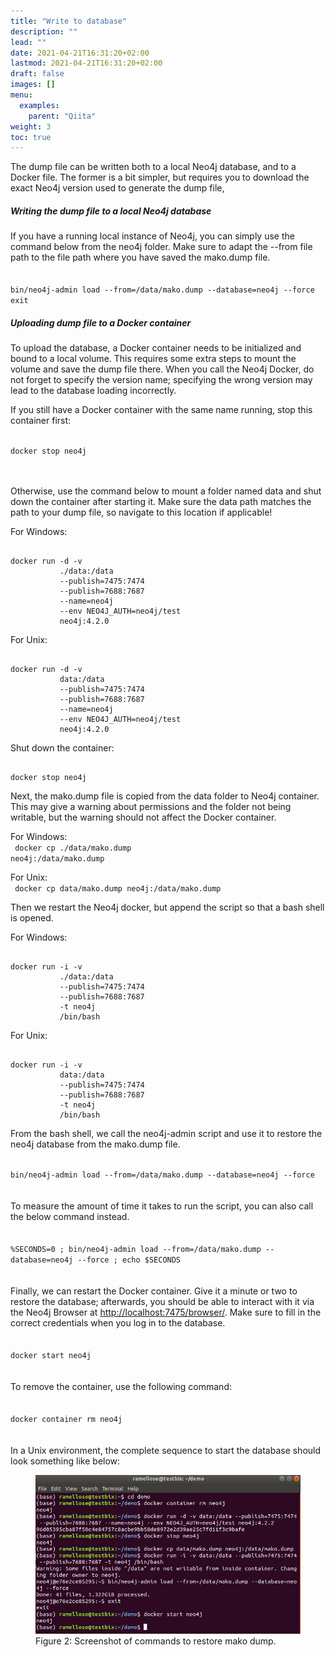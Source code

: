 ```yaml
---
title: "Write to database"
description: ""
lead: ""
date: 2021-04-21T16:31:20+02:00
lastmod: 2021-04-21T16:31:20+02:00
draft: false
images: []
menu: 
  examples:
    parent: "Qiita"
weight: 3
toc: true
---
```


The dump file can be written both to a local Neo4j database, and to a Docker file. The former is a bit simpler, but requires you to download the exact Neo4j version used to generate the dump file, 

<h5>Writing the dump file to a local Neo4j database</h5>
If you have a running local instance of Neo4j, you can simply use the command below from the neo4j folder. Make sure to adapt the --from file path to the file path where you have saved the mako.dump file.
<br><br>
<code>
bin/neo4j-admin load --from=/data/mako.dump --database=neo4j --force
exit 
</code>

<h5>Uploading dump file to a Docker container</h5>
To upload the database, a Docker container needs to be initialized and bound to a local volume. This requires some extra steps to mount the volume and save the dump file there. 
 When you call the Neo4j Docker, do not forget to specify the version name; specifying the wrong version may lead to the database loading incorrectly. 

If you still have a Docker container with the same name running, stop this container first:

<code>
docker stop neo4j
</code>
<br><br>

Otherwise, use the command below to mount a folder named data and shut down the container after starting it. Make sure the data path matches the path to your dump file, so navigate to this location if applicable!

For Windows:<br>
<pre><code>
docker run -d -v 
           ./data:/data 
           --publish=7475:7474 
           --publish=7688:7687 
           --name=neo4j 
           --env NEO4J_AUTH=neo4j/test 
           neo4j:4.2.0
</code></pre>

For Unix:<br>
<pre><code>
docker run -d -v 
           data:/data 
           --publish=7475:7474 
           --publish=7688:7687 
           --name=neo4j 
           --env NEO4J_AUTH=neo4j/test 
           neo4j:4.2.0
</code></pre>

Shut down the container:
<pre><code>
docker stop neo4j
</code></pre>

Next, the mako.dump file is copied from the data folder to Neo4j container. This may give a warning about permissions and the folder not being writable, but the warning should not affect the Docker container. 

For Windows:<br>
<code>
docker cp ./data/mako.dump neo4j:/data/mako.dump
</code>

For Unix:<br>
<code>
docker cp data/mako.dump neo4j:/data/mako.dump
</code>

Then we restart the Neo4j docker, but append the script so that a bash shell is opened. 

For Windows:
<pre><code>
docker run -i -v 
           ./data:/data 
           --publish=7475:7474 
           --publish=7688:7687
           -t neo4j 
           /bin/bash
</code></pre>

For Unix:
<pre><code>
docker run -i -v 
           data:/data 
           --publish=7475:7474 
           --publish=7688:7687 
           -t neo4j 
           /bin/bash
</code></pre>

From the bash shell, we call the neo4j-admin script and use it to restore the neo4j database from the mako.dump file. 

<code>
bin/neo4j-admin load --from=/data/mako.dump --database=neo4j --force
</code>
<br><br>
To measure the amount of time it takes to run the script, you can also call the below command instead. <br><br>
<code>
%SECONDS=0 ; bin/neo4j-admin load --from=/data/mako.dump --database=neo4j --force ; echo $SECONDS
</code>
<br><br>
Finally, we can restart the Docker container. Give it a minute or two to restore the database; afterwards, you should be able to interact with it via the Neo4j Browser at <a href="http://localhost:7475/browser/">http://localhost:7475/browser/</a>. Make sure to fill in the correct credentials when you log in to the database. 
<br><br>
<code>
docker start neo4j
</code>
<br><br>
To remove the container, use the following command:
<br><br>
<code>
docker container rm neo4j
</code>
<br><br>
In a Unix environment, the complete sequence to start the database should look something like below:

<figure>
  <img src="/images/commands_ubuntu.PNG" alt="Screenshot of commands to restore mako dump." width="600"> 
  <figcaption>Figure 2: Screenshot of commands to restore mako dump.</figcaption>
</figure>
